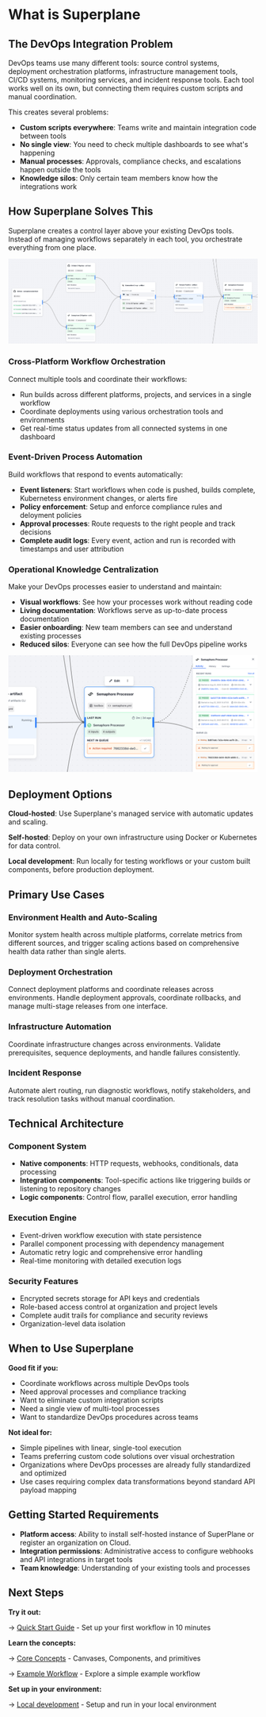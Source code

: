 # What is Superplane

## The DevOps Integration Problem

DevOps teams use many different tools: source control systems, deployment orchestration platforms, infrastructure management tools, CI/CD systems, monitoring services, and incident response tools. Each tool works well on its own, but connecting them requires custom scripts and manual coordination.

This creates several problems:
- **Custom scripts everywhere**: Teams write and maintain integration code between tools
- **No single view**: You need to check multiple dashboards to see what's happening
- **Manual processes**: Approvals, compliance checks, and escalations happen outside the tools
- **Knowledge silos**: Only certain team members know how the integrations work

## How Superplane Solves This

Superplane creates a control layer above your existing DevOps tools. Instead of managing workflows separately in each tool, you orchestrate everything from one place.

![Overview](../images/overview.png)

### Cross-Platform Workflow Orchestration

Connect multiple tools and coordinate their workflows:
- Run builds across different platforms, projects, and services in a single workflow
- Coordinate deployments using various orchestration tools and environments  
- Get real-time status updates from all connected systems in one dashboard

### Event-Driven Process Automation

Build workflows that respond to events automatically:
- **Event listeners**: Start workflows when code is pushed, builds complete, Kubernetess environment changes, or alerts fire
- **Policy enforcement**: Setup and enforce compliance rules and deloyment policies
- **Approval processes**: Route requests to the right people and track decisions
- **Complete audit logs**: Every event, action and run is recorded with timestamps and user attribution

### Operational Knowledge Centralization

Make your DevOps processes easier to understand and maintain:
- **Visual workflows**: See how your processes work without reading code
- **Living documentation**: Workflows serve as up-to-date process documentation
- **Easier onboarding**: New team members can see and understand existing processes
- **Reduced silos**: Everyone can see how the full DevOps pipeline works

![Overview](../images/sidebar.png)

## Deployment Options

**Cloud-hosted**: Use Superplane's managed service with automatic updates and scaling.

**Self-hosted**: Deploy on your own infrastructure using Docker or Kubernetes for data control.

**Local development**: Run locally for testing workflows or your custom built components, before production deployment.

## Primary Use Cases

### Environment Health and Auto-Scaling
Monitor system health across multiple platforms, correlate metrics from different sources, and trigger scaling actions based on comprehensive health data rather than single alerts.

### Deployment Orchestration
Connect deployment platforms and coordinate releases across environments. Handle deployment approvals, coordinate rollbacks, and manage multi-stage releases from one interface.

### Infrastructure Automation  
Coordinate infrastructure changes across environments. Validate prerequisites, sequence deployments, and handle failures consistently.

### Incident Response
Automate alert routing, run diagnostic workflows, notify stakeholders, and track resolution tasks without manual coordination.

## Technical Architecture

### Component System
- **Native components**: HTTP requests, webhooks, conditionals, data processing
- **Integration components**: Tool-specific actions like triggering builds or listening to repository changes
- **Logic components**: Control flow, parallel execution, error handling

### Execution Engine
- Event-driven workflow execution with state persistence
- Parallel component processing with dependency management
- Automatic retry logic and comprehensive error handling
- Real-time monitoring with detailed execution logs

### Security Features
- Encrypted secrets storage for API keys and credentials
- Role-based access control at organization and project levels
- Complete audit trails for compliance and security reviews
- Organization-level data isolation

## When to Use Superplane

**Good fit if you:**
- Coordinate workflows across multiple DevOps tools
- Need approval processes and compliance tracking
- Want to eliminate custom integration scripts
- Need a single view of multi-tool processes
- Want to standardize DevOps procedures across teams

**Not ideal for:**
- Simple pipelines with linear, single-tool execution
- Teams preferring custom code solutions over visual orchestration
- Organizations where DevOps processes are already fully standardized and optimized
- Use cases requiring complex data transformations beyond standard API payload mapping

## Getting Started Requirements
- **Platform access**: Ability to install self-hosted instance of SuperPlane or register an organization on Cloud.
- **Integration permissions**: Administrative access to configure webhooks and API integrations in target tools
- **Team knowledge**: Understanding of your existing tools and processes

## Next Steps

**Try it out:**

→ [Quick Start Guide](quick-start.md) - Set up your first workflow in 10 minutes

**Learn the concepts:**

→ [Core Concepts](core-concepts.md) - Canvases, Components, and primitives

→ [Example Workflow](example-workflow.md) - Explore a simple example workflow

**Set up in your environment:**

→ [Local development](../instalation/local-development.md) - Setup and run in your local environment